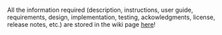 All the information required (description, instructions, user guide, requirements, design, implementation, testing, ackowledgments, license, release notes, etc.) are stored in the wiki page [here](https://git.uwaterloo.ca/y424lu/cs398_project/-/wikis/home)!
